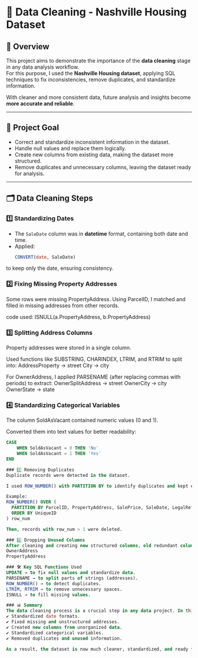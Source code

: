 # 🧹 Data Cleaning - Nashville Housing Dataset  

## 📌 Overview  
This project aims to demonstrate the importance of the **data cleaning** stage in any data analysis workflow.  
For this purpose, I used the **Nashville Housing dataset**, applying SQL techniques to fix inconsistencies, remove duplicates, and standardize information.  

With cleaner and more consistent data, future analysis and insights become **more accurate and reliable**.  

---

## 🎯 Project Goal  
- Correct and standardize inconsistent information in the dataset.  
- Handle null values and replace them logically.  
- Create new columns from existing data, making the dataset more structured.  
- Remove duplicates and unnecessary columns, leaving the dataset ready for analysis.  

---

## 🗂️ Data Cleaning Steps  

### 1️⃣ Standardizing Dates  
- The `SaleDate` column was in **datetime** format, containing both date and time.  
- Applied:  
  ```sql
  CONVERT(date, SaleDate)
to keep only the date, ensuring consistency.

### 2️⃣ Fixing Missing Property Addresses
Some rows were missing PropertyAddress.
Using ParcelID, I matched and filled in missing addresses from other records.

code used:
ISNULL(a.PropertyAddress, b.PropertyAddress)

### 3️⃣ Splitting Address Columns
Property addresses were stored in a single column.

Used functions like SUBSTRING, CHARINDEX, LTRIM, and RTRIM to split into:
AddressProperty → street
City → city

For OwnerAddress, I applied PARSENAME (after replacing commas with periods) to extract:
OwnerSplitAddress → street
OwnerCity → city
OwnerState → state

### 4️⃣ Standardizing Categorical Variables
The column SoldAsVacant contained numeric values (0 and 1).

Converted them into text values for better readability:
```sql
CASE 
    WHEN SoldAsVacant = 0 THEN 'No'
    WHEN SoldAsVacant = 1 THEN 'Yes'
END

### 5️⃣ Removing Duplicates
Duplicate records were detected in the dataset.

I used ROW_NUMBER() with PARTITION BY to identify duplicates and kept only the first valid record.

Example:
ROW_NUMBER() OVER (
  PARTITION BY ParcelID, PropertyAddress, SalePrice, SaleDate, LegalReference
  ORDER BY UniqueID
) row_num

Then, records with row_num > 1 were deleted.

### 6️⃣ Dropping Unused Columns
After cleaning and creating new structured columns, old redundant columns were removed:
OwnerAddress
PropertyAddress

### 🛠️ Key SQL Functions Used
UPDATE → to fix null values and standardize data.
PARSENAME → to split parts of strings (addresses).
ROW_NUMBER() → to detect duplicates.
LTRIM, RTRIM → to remove unnecessary spaces.
ISNULL → to fill missing values.

### 📊 Summary
The data cleaning process is a crucial step in any data project. In this case study, I:
✔️ Standardized date formats.
✔️ Fixed missing and unstructured addresses.
✔️ Created new columns from unorganized data.
✔️ Standardized categorical variables.
✔️ Removed duplicates and unused information.

As a result, the dataset is now much cleaner, standardized, and ready for accurate and reliable analysis.
